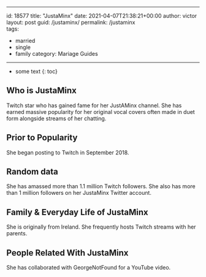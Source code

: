  ---
id: 18577
title: "JustaMinx"
date: 2021-04-07T21:38:21+00:00
author: victor
layout: post
guid: /justaminx/
permalink: /justaminx  
tags:
  - married
  - single
  - family
category: Mariage Guides
---

* some text
{: toc}

## Who is JustaMinx

Twitch star who has gained fame for her JustAMinx channel. She has earned massive popularity for her original vocal covers often made in duet form alongside streams of her chatting. 

## Prior to Popularity

She began posting to Twitch in September 2018.

## Random data

She has amassed more than 1.1 million Twitch followers. She also has more than 1 million followers on her JustaMinx Twitter account. 

## Family & Everyday Life of JustaMinx

She is originally from Ireland. She frequently hosts Twitch streams with her parents.

## People Related With JustaMinx

She has collaborated with GeorgeNotFound for a YouTube video.
 